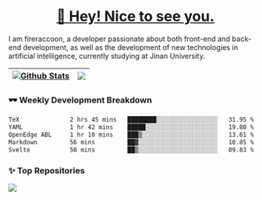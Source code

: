 <h1 align="center"><a href="https://blog.raccooncc.top">👋 Hey! Nice to see you.</a></h1>

I am fireraccoon, a developer passionate about both front-end and back-end development, as well as the development of new technologies in artificial intelligence, currently studying at Jinan University.

| <a href="#"><img align="center" src="https://github-readme-stats.vercel.app/api?username=fireraccoon&show_icons=true&include_all_commits=true&theme=buefy&hide_border=true" alt="Github Stats" /></a> | <a href="#"><img align="center" src="https://github-readme-stats.vercel.app/api/top-langs/?username=fireraccoon&layout=compact&theme=buefy&hide_border=true" /></a> |
| ------------- | ------------- |

### 🕶 Weekly Development Breakdown

<!--START_SECTION:waka-->

```txt
TeX              2 hrs 45 mins   ████████░░░░░░░░░░░░░░░░░   31.95 %
YAML             1 hr 42 mins    █████░░░░░░░░░░░░░░░░░░░░   19.80 %
OpenEdge ABL     1 hr 10 mins    ███▒░░░░░░░░░░░░░░░░░░░░░   13.61 %
Markdown         56 mins         ██▓░░░░░░░░░░░░░░░░░░░░░░   10.85 %
Svelte           50 mins         ██▒░░░░░░░░░░░░░░░░░░░░░░   09.83 %
```

<!--END_SECTION:waka-->

### ✨ Top Repositories

<a href="https://github.com/fireraccoon/AdvVis-CNN">
  <img align="center" src="https://github-readme-stats.vercel.app/api/pin/?username=fireraccoon&repo=AdvVis-CNN&theme=buefy" />
</a>
